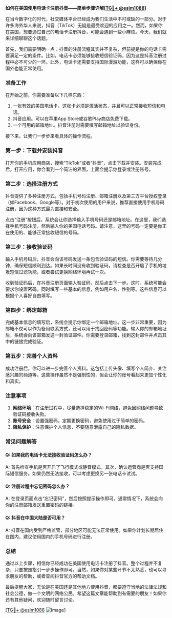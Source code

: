 **如何在美国使用电话卡注册抖音——简单步骤详解[[TG💪+ @esim1088](https://t.me/s/esim1088)]**

在当今数字化的时代，社交媒体平台已经成为我们生活中不可或缺的一部分。对于许多海外华人来说，抖音（TikTok）无疑是最受欢迎的应用之一。然而，如果你在美国，想要通过自己的电话卡注册抖音，可能会遇到一些小麻烦。今天，我们就来详细聊聊这个话题。

首先，我们需要明确一点：抖音的注册流程其实并不复杂，但前提是你的电话卡需要满足一定的条件。比如，电话卡必须能够接收短信验证码，因为这是抖音注册过程中必不可少的一环。此外，电话卡还需要支持国际漫游功能，这样可以确保你在国外也能正常使用。

### **准备工作**
在开始之前，你需要准备以下几样东西：
1. 一张有效的美国电话卡。这张卡必须是激活状态，并且可以正常接收短信和电话。
2. 抖音应用。可以在苹果App Store或谷歌Play商店免费下载。
3. 一个可用的邮箱地址。抖音注册时需要填写邮箱地址以验证身份。

接下来，让我们一步步来看具体的操作流程。

### **第一步：下载并安装抖音**
打开你的手机应用商店，搜索“TikTok”或者“抖音”，点击下载并安装。安装完成后，打开应用，你会看到一个简洁的界面，上面会提示你登录或注册账号。

### **第二步：选择注册方式**
抖音提供了多种注册方式，包括手机号码注册、邮箱注册以及第三方平台授权登录（如Facebook、Google等）。对于初次使用的用户来说，推荐直接使用手机号码注册，因为这种方式最为直接和安全。

点击“注册”按钮后，系统会让你选择输入手机号码还是邮箱地址。在这里，我们选择手机号码注册，然后输入你的美国电话号码。请注意，这里的号码一定要是你正在使用的、能够正常接收短信的号码。

### **第三步：接收验证码**
输入手机号码后，抖音会向该号码发送一条包含验证码的短信。你需要等待几分钟，确保短信顺利到达。如果长时间没有收到验证码，请检查是否开启了手机的垃圾短信过滤功能，或者尝试更换网络环境再试一次。

收到验证码后，在抖音注册页面输入验证码，然后点击下一步。这时，系统可能会要求你设置密码，同时填写一些基本的信息，例如用户名、性别等。这些信息可以根据个人喜好自由填写。

### **第四步：绑定邮箱**
完成基本信息的填写后，系统会提示你绑定一个邮箱地址。这一步非常重要，因为邮箱不仅可以作为备用联系方式，还可以用于找回密码等功能。输入你的邮箱地址后，系统会向该邮箱发送一封验证邮件。你需要登录邮箱，找到这封邮件并点击其中的链接完成验证。

### **第五步：完善个人资料**
成功注册后，你可以进一步完善个人资料。这包括上传头像、填写个人简介、关注感兴趣的频道等。这些操作虽然不是强制性的，但会让你的账号看起来更加个性化和真实。

### **注意事项**
1. **网络环境**：在注册过程中，尽量选择稳定的Wi-Fi网络，避免因网络问题导致验证码接收失败。
2. **账号安全**：设置强密码，定期更换密码，避免使用过于简单的密码。
3. **隐私保护**：注意保护个人信息，不要随意泄露自己的隐私数据。

### **常见问题解答**
#### Q: 如果我的电话卡无法接收验证码怎么办？
A: 首先检查手机是否开启了飞行模式或静音模式。其次，确认运营商是否支持国际短信服务。如果仍然无法接收，可以考虑更换另一张电话卡试试。

#### Q: 注册过程中忘记密码怎么办？
A: 在登录页面点击“忘记密码”，然后按照提示操作即可。通常情况下，系统会向你的注册邮箱发送重置密码的链接。

#### Q: 抖音在中国大陆是否可用？
A: 抖音在国内受到严格监管，部分地区可能无法正常使用。如果你计划长期居住在国内，建议使用国内的手机号码进行注册。

### **总结**
通过以上步骤，相信你已经成功在美国使用电话卡注册了抖音。整个过程并不复杂，只要按照指引一步步操作即可。当然，如果你对某些环节不太熟悉，也可以寻求朋友的帮助，或者查阅抖音官方的帮助文档。

最后提醒大家，无论是在美国还是其他地方使用抖音，都要遵守当地的法律法规和社会公德，做一个文明的网络公民。希望这篇文章能帮助到有需要的朋友！如果你还有其他疑问，欢迎随时留言讨论。

[[TG💪+ @esim1088](https://t.me/s/esim1088) ![Image](https://i.postimg.cc/4NQfJmqS/Snipaste-2025-05-13-00-14-12.png)]